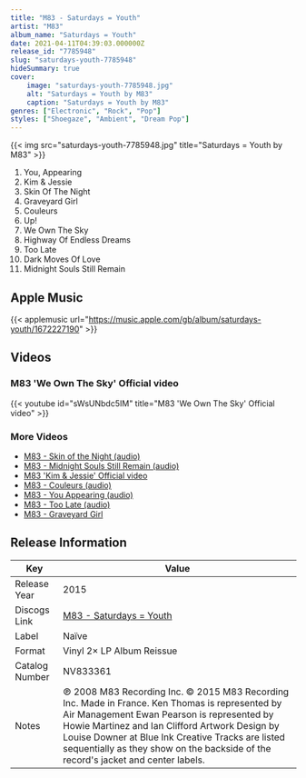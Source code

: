 ```yaml
---
title: "M83 - Saturdays = Youth"
artist: "M83"
album_name: "Saturdays = Youth"
date: 2021-04-11T04:39:03.000000Z
release_id: "7785948"
slug: "saturdays-youth-7785948"
hideSummary: true
cover:
    image: "saturdays-youth-7785948.jpg"
    alt: "Saturdays = Youth by M83"
    caption: "Saturdays = Youth by M83"
genres: ["Electronic", "Rock", "Pop"]
styles: ["Shoegaze", "Ambient", "Dream Pop"]
---
```


{{< img src="saturdays-youth-7785948.jpg" title="Saturdays = Youth by M83" >}}

<!-- section break -->

1. You, Appearing
2. Kim & Jessie
3. Skin Of The Night
4. Graveyard Girl
5. Couleurs
6. Up!
7. We Own The Sky
8. Highway Of Endless Dreams
9. Too Late
10. Dark Moves Of Love
11. Midnight Souls Still Remain

<!-- section break -->




## Apple Music
{{< applemusic url="https://music.apple.com/gb/album/saturdays-youth/1672227190" >}}





## Videos
### M83 'We Own The Sky' Official video
{{< youtube id="sWsUNbdc5IM" title="M83 'We Own The Sky' Official video" >}}<br>

### More Videos

- [M83 - Skin of the Night (audio)](https://www.youtube.com/watch?v=fIY64norZqY)
- [M83 - Midnight Souls Still Remain (audio)](https://www.youtube.com/watch?v=9uu9G2p9sis)
- [M83 'Kim & Jessie' Official video](https://www.youtube.com/watch?v=n5cgzcjqOtE)
- [M83 - Couleurs (audio)](https://www.youtube.com/watch?v=azNlYul2IoY)
- [M83 - You Appearing (audio)](https://www.youtube.com/watch?v=VkVH4ZYK1qM)
- [M83 - Too Late (audio)](https://www.youtube.com/watch?v=JEEOuF1zfNQ)
- [M83 - Graveyard Girl](https://www.youtube.com/watch?v=gY8iy8S0S4w)


## Release Information
|  Key           | Value                                                |
| ---------------| ---------------------------------------------------- |
| Release Year   | 2015                                   |
| Discogs Link   | [M83 - Saturdays = Youth](https://www.discogs.com/release/7785948-M83-Saturdays-Youth) |
| Label          | Naïve |
| Format         | Vinyl 2× LP Album Reissue |
| Catalog Number | NV833361 |
| Notes | ℗ 2008 M83 Recording Inc. © 2015 M83 Recording Inc. Made in France.  Ken Thomas is represented by Air Management Ewan Pearson is represented by Howie Martinez and Ian Clifford Artwork Design by Louise Downer at Blue Ink Creative  Tracks are listed sequentially as they show on the backside of the record's jacket and center labels. |